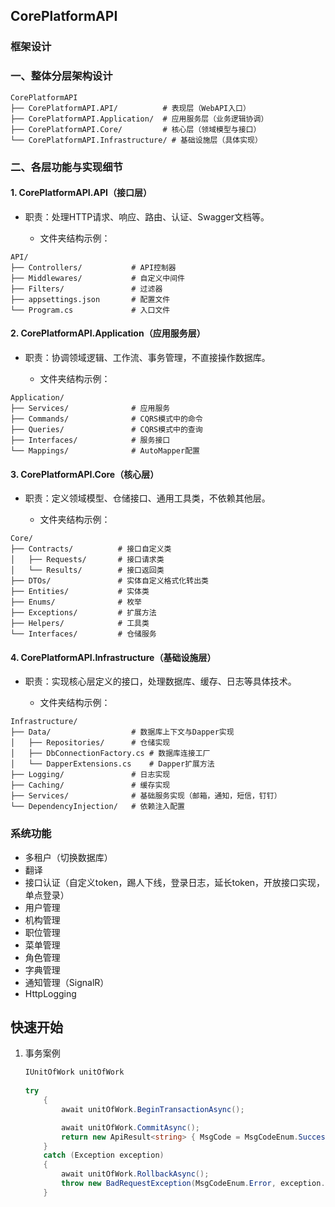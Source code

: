﻿## CorePlatformAPI

### 框架设计

### 一、整体分层架构设计

```
CorePlatformAPI
├── CorePlatformAPI.API/          # 表现层（WebAPI入口）
├── CorePlatformAPI.Application/  # 应用服务层（业务逻辑协调）
├── CorePlatformAPI.Core/         # 核心层（领域模型与接口）
└── CorePlatformAPI.Infrastructure/ # 基础设施层（具体实现）
```

### 二、各层功能与实现细节

#### 1. CorePlatformAPI.API（接口层）

* 职责：处理HTTP请求、响应、路由、认证、Swagger文档等。

    * 文件夹结构示例：

```
API/
├── Controllers/           # API控制器
├── Middlewares/           # 自定义中间件
├── Filters/               # 过滤器
├── appsettings.json       # 配置文件
└── Program.cs             # 入口文件
```

#### 2. CorePlatformAPI.Application（应用服务层）

* 职责：协调领域逻辑、工作流、事务管理，不直接操作数据库。

    * 文件夹结构示例：

```
Application/
├── Services/              # 应用服务
├── Commands/              # CQRS模式中的命令
├── Queries/               # CQRS模式中的查询
├── Interfaces/            # 服务接口
└── Mappings/              # AutoMapper配置
```

#### 3. CorePlatformAPI.Core（核心层）

* 职责：定义领域模型、仓储接口、通用工具类，不依赖其他层。

    * 文件夹结构示例：

```
Core/
├── Contracts/          # 接口自定义类
│   ├── Requests/       # 接口请求类
│   └── Results/        # 接口返回类
├── DTOs/               # 实体自定义格式化转出类
├── Entities/           # 实体类
├── Enums/              # 枚举
├── Exceptions/         # 扩展方法
├── Helpers/            # 工具类
└── Interfaces/         # 仓储服务
```

#### 4. CorePlatformAPI.Infrastructure（基础设施层）

* 职责：实现核心层定义的接口，处理数据库、缓存、日志等具体技术。

    * 文件夹结构示例：

```
Infrastructure/
├── Data/                  # 数据库上下文与Dapper实现
│   ├── Repositories/      # 仓储实现
│   ├── DbConnectionFactory.cs # 数据库连接工厂
│   └── DapperExtensions.cs    # Dapper扩展方法
├── Logging/               # 日志实现
├── Caching/               # 缓存实现
├── Services/              # 基础服务实现（邮箱，通知，短信，钉钉）
└── DependencyInjection/   # 依赖注入配置
```

### 系统功能

- 多租户（切换数据库）
- 翻译
- 接口认证（自定义token，踢人下线，登录日志，延长token，开放接口实现，单点登录）
- 用户管理
- 机构管理
- 职位管理
- 菜单管理
- 角色管理
- 字典管理
- 通知管理（SignalR）
- HttpLogging

## 快速开始

1. 事务案例
    ```csharp
   IUnitOfWork unitOfWork
       
    try
        {
            await unitOfWork.BeginTransactionAsync();

            await unitOfWork.CommitAsync();
            return new ApiResult<string> { MsgCode = MsgCodeEnum.Success, Msg = "创建成功" };
        }
        catch (Exception exception)
        {
            await unitOfWork.RollbackAsync();
            throw new BadRequestException(MsgCodeEnum.Error, exception.Message);
        }
    ```   































